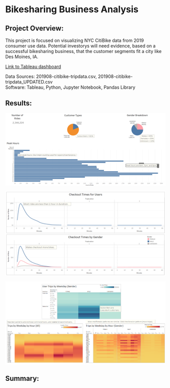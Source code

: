 # Bikesharing Business Analysis

## Project Overview:
This project is focused on visualizing NYC CitiBike data from 2019 consumer use data.  Potential investorys will need evidence, based on a successful bikesharing business, that the customer segments fit a city like Des Moines, IA.  

[Link to Tableau dashboard](https://public.tableau.com/views/NYC_Bikesharing_16487730421000/NYCBikeshare?:language=en-US&publish=yes&:display_count=n&:origin=viz_share_link)

Data Sources:  201908-citibike-tripdata.csv, 201908-citibike-tripdata_UPDATED.csv   
Software:  Tableau, Python, Jupyter Notebook, Pandas Library

## Results:

![](/Resources/Volumes.png)

![](/Resources/CheckoutTimes.png)

![](/Resources/User_Patterns.png)

## Summary:
